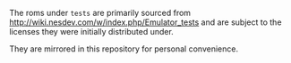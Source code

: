 The roms under `tests` are primarily sourced from
http://wiki.nesdev.com/w/index.php/Emulator_tests
and are subject to the licenses they were initially distributed under.

They are mirrored in this repository for personal convenience.

